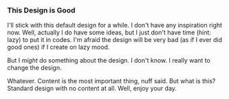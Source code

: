 ### This Design is Good

I'll stick with this default design for a while. I don't have any inspiration right now. Well, actually I do have some ideas, but I just don't have time (hint: lazy) to put it in codes. I'm afraid the design will be very bad (as if I ever did good ones) if I create on lazy mood.

But I *might* do something about the design. I don't know. I really want to change the design.

Whatever. Content is the most important thing, nuff said. But what is this? Standard design with no content at all. Well, enjoy your day.

<!-- METADATA: {"time": "2007-11-26 09:59:11", "title": "This Design is Good"} -->
